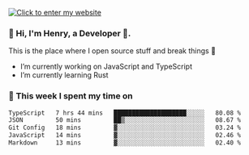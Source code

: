 [![Click to enter my website](https://github.com/zh30/zh30/assets/7930156/44b2b06d-750e-442d-a707-701903917b3b)](https://zhanghe.dev) 

### 👋 Hi, I'm Henry, a Developer 🚀.

This is the place where I open source stuff and break things :rofl:

- I’m currently working on JavaScript and TypeScript
- I’m currently learning Rust

### 💪 This week I spent my time on

<!--START_SECTION:waka-->

```txt
TypeScript   7 hrs 44 mins   ████████████████████░░░░░   80.08 %
JSON         50 mins         ██▒░░░░░░░░░░░░░░░░░░░░░░   08.67 %
Git Config   18 mins         ▓░░░░░░░░░░░░░░░░░░░░░░░░   03.24 %
JavaScript   14 mins         ▓░░░░░░░░░░░░░░░░░░░░░░░░   02.46 %
Markdown     13 mins         ▓░░░░░░░░░░░░░░░░░░░░░░░░   02.40 %
```

<!--END_SECTION:waka-->
